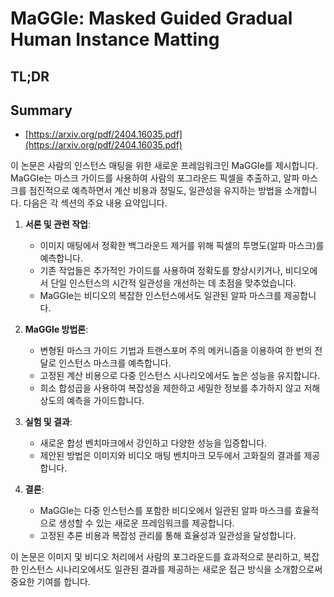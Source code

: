 # MaGGIe: Masked Guided Gradual Human Instance Matting
## TL;DR
## Summary
- [https://arxiv.org/pdf/2404.16035.pdf](https://arxiv.org/pdf/2404.16035.pdf)

이 논문은 사람의 인스턴스 매팅을 위한 새로운 프레임워크인 MaGGIe를 제시합니다. MaGGIe는 마스크 가이드를 사용하여 사람의 포그라운드 픽셀을 추출하고, 알파 마스크를 점진적으로 예측하면서 계산 비용과 정밀도, 일관성을 유지하는 방법을 소개합니다. 다음은 각 섹션의 주요 내용 요약입니다.

1. **서론 및 관련 작업**:
   - 이미지 매팅에서 정확한 백그라운드 제거를 위해 픽셀의 투명도(알파 마스크)를 예측합니다.
   - 기존 작업들은 추가적인 가이드를 사용하여 정확도를 향상시키거나, 비디오에서 단일 인스턴스의 시간적 일관성을 개선하는 데 초점을 맞추었습니다.
   - MaGGIe는 비디오의 복잡한 인스턴스에서도 일관된 알파 마스크를 제공합니다.

2. **MaGGIe 방법론**:
   - 변형된 마스크 가이드 기법과 트랜스포머 주의 메커니즘을 이용하여 한 번의 전달로 인스턴스 마스크를 예측합니다.
   - 고정된 계산 비용으로 다중 인스턴스 시나리오에서도 높은 성능을 유지합니다.
   - 희소 합성곱을 사용하여 복잡성을 제한하고 세밀한 정보를 추가하지 않고 저해상도의 예측을 가이드합니다.

3. **실험 및 결과**:
   - 새로운 합성 벤치마크에서 강인하고 다양한 성능을 입증합니다.
   - 제안된 방법은 이미지와 비디오 매팅 벤치마크 모두에서 고화질의 결과를 제공합니다.

4. **결론**:
   - MaGGIe는 다중 인스턴스를 포함한 비디오에서 일관된 알파 마스크를 효율적으로 생성할 수 있는 새로운 프레임워크를 제공합니다.
   - 고정된 추론 비용과 복잡성 관리를 통해 효율성과 일관성을 달성합니다.

이 논문은 이미지 및 비디오 처리에서 사람의 포그라운드를 효과적으로 분리하고, 복잡한 인스턴스 시나리오에서도 일관된 결과를 제공하는 새로운 접근 방식을 소개함으로써 중요한 기여를 합니다.